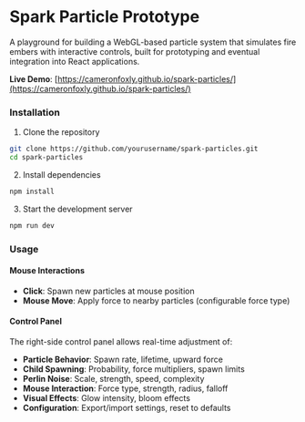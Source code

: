# Spark Particle Prototype

A playground for building a WebGL-based particle system that simulates fire embers with interactive controls, built for prototyping and eventual integration into React applications.

**Live Demo**: [https://cameronfoxly.github.io/spark-particles/](https://cameronfoxly.github.io/spark-particles/)

### Installation

1. Clone the repository
```bash
git clone https://github.com/yourusername/spark-particles.git
cd spark-particles
```

2. Install dependencies
```bash
npm install
```

3. Start the development server
```bash
npm run dev
```

### Usage

#### Mouse Interactions
- **Click**: Spawn new particles at mouse position
- **Mouse Move**: Apply force to nearby particles (configurable force type)

#### Control Panel
The right-side control panel allows real-time adjustment of:

- **Particle Behavior**: Spawn rate, lifetime, upward force
- **Child Spawning**: Probability, force multipliers, spawn limits
- **Perlin Noise**: Scale, strength, speed, complexity
- **Mouse Interaction**: Force type, strength, radius, falloff
- **Visual Effects**: Glow intensity, bloom effects
- **Configuration**: Export/import settings, reset to defaults

